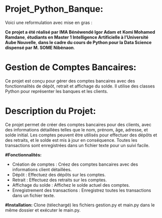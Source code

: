 # Projet_Python_Banque:
Voici une reformulation avec mise en gras :

**Ce projet a été réalisé par** **IMA Bénéwendé Igor Adam** **et** **Komi Mohamed Ramdane**, **étudiants en Master 1 Intelligence Artificielle à l’Université Aube Nouvelle**, **dans le cadre du cours de Python pour la Data Science dispensé par** **M. SOME Nibènaon**.

# Gestion de Comptes Bancaires:
Ce projet est conçu pour gérer des comptes bancaires avec des fonctionnalités de dépôt, retrait et affichage du solde. Il utilise des classes Python pour représenter les banques et les clients.

# Description du Projet:
Ce projet permet de créer des comptes bancaires pour des clients, avec des informations détaillées telles que le nom, prénom, âge, adresse, et solde initial. Les comptes peuvent être utilisés pour effectuer des dépôts et des retraits, et le solde est mis à jour en conséquence. Toutes les transactions sont enregistrées dans un fichier texte pour un suivi facile.

**#Fonctionnalités:**
- Création de comptes : Créez des comptes bancaires avec des informations client détaillées.
- Dépôt : Effectuez des dépôts sur les comptes.
- Retrait : Effectuez des retraits sur les comptes.
- Affichage du solde : Affichez le solde actuel des comptes.
- Enregistrement des transactions : Enregistrez toutes les transactions dans un fichier texte.

**#Installation:**
Clone (télechargé) les fichiers gestion.py et main.py dans le même dossier et exécuter le main.py.

